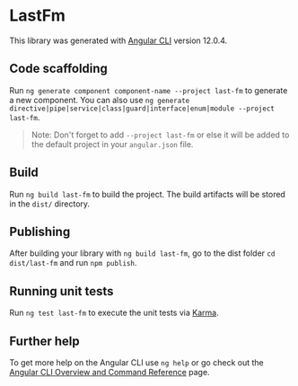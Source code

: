 # LastFm

This library was generated with [Angular CLI](https://github.com/angular/angular-cli) version 12.0.4.

## Code scaffolding

Run `ng generate component component-name --project last-fm` to generate a new component. You can also use `ng generate directive|pipe|service|class|guard|interface|enum|module --project last-fm`.
> Note: Don't forget to add `--project last-fm` or else it will be added to the default project in your `angular.json` file. 

## Build

Run `ng build last-fm` to build the project. The build artifacts will be stored in the `dist/` directory.

## Publishing

After building your library with `ng build last-fm`, go to the dist folder `cd dist/last-fm` and run `npm publish`.

## Running unit tests

Run `ng test last-fm` to execute the unit tests via [Karma](https://karma-runner.github.io).

## Further help

To get more help on the Angular CLI use `ng help` or go check out the [Angular CLI Overview and Command Reference](https://angular.io/cli) page.
